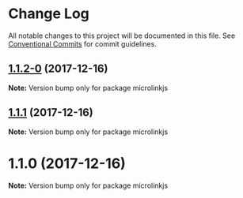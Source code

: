 # Change Log

All notable changes to this project will be documented in this file.
See [Conventional Commits](https://conventionalcommits.org) for commit guidelines.

<a name="1.1.2-0"></a>
## [1.1.2-0](https://github.com/microlinkhq/react-microlink/compare/v1.1.0...v1.1.2-0) (2017-12-16)




**Note:** Version bump only for package microlinkjs

<a name="1.1.1"></a>
## [1.1.1](https://github.com/microlinkhq/react-microlink/compare/v1.1.0...v1.1.1) (2017-12-16)




**Note:** Version bump only for package microlinkjs

<a name="1.1.0"></a>
# 1.1.0 (2017-12-16)




**Note:** Version bump only for package microlinkjs
